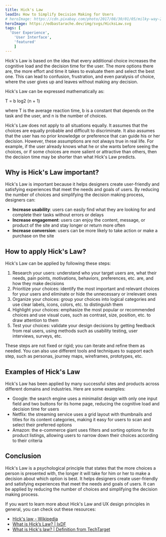 ```yaml
---
title: Hick's Law
leadIn: How to Simplify Decision Making for Users
# heroImage: https://cdn.pixabay.com/photo/2017/08/30/01/05/milky-way-2695569_960_720.jpg
heroImage: https://edbastarache.dev/img/svgs/HicksLaw.svg
tags: [
  'User Experience',
	'User Interface',
	'featured'
	]
---
```


Hick's Law is based on the idea that every additional choice increases the cognitive load and the decision time for the user. The more options there are, the more effort and time it takes to evaluate them and select the best one. This can lead to confusion, frustration, and even paralysis of choice, where the user gives up and leaves without making any decision.

Hick's Law can be expressed mathematically as:

T = b log2 (n + 1)

where T is the average reaction time, b is a constant that depends on the task and the user, and n is the number of choices.

Hick's Law does not apply to all situations equally. It assumes that the choices are equally probable and difficult to discriminate. It also assumes that the user has no prior knowledge or preference that can guide his or her decision. However, these assumptions are not always true in real life. For example, if the user already knows what he or she wants before seeing the choices, or if some choices are more salient or attractive than others, then the decision time may be shorter than what Hick's Law predicts.

## Why is Hick's Law important?

Hick's Law is important because it helps designers create user-friendly and satisfying experiences that meet the needs and goals of users. By reducing the number of choices and simplifying the decision making process, designers can:

- **Increase usability**: users can easily find what they are looking for and complete their tasks without errors or delays
- **Increase engagement**: users can enjoy the content, message, or product of the site and stay longer or return more often
- **Increase conversion**: users can be more likely to take action or make a purchase on the site

## How to apply Hick's Law?

Hick's Law can be applied by following these steps:

1. Research your users: understand who your target users are, what their needs, pain points, motivations, behaviors, preferences, etc. are, and how they make decisions
2. Prioritize your choices: identify the most important and relevant choices for your users and eliminate or hide the unnecessary or irrelevant ones
3. Organize your choices: group your choices into logical categories and use clear labels, icons, colors, etc. to distinguish them
4. Highlight your choices: emphasize the most popular or recommended choices and use visual cues, such as contrast, size, position, etc. to draw attention to them
5. Test your choices: validate your design decisions by getting feedback from real users, using methods such as usability testing, user interviews, surveys, etc.

These steps are not fixed or rigid; you can iterate and refine them as needed. You can also use different tools and techniques to support each step, such as personas, journey maps, wireframes, prototypes, etc.

## Examples of Hick's Law

Hick's Law has been applied by many successful sites and products across different domains and industries. Here are some examples:

- Google: the search engine uses a minimalist design with only one input field and two buttons for its home page, reducing the cognitive load and decision time for users
- Netflix: the streaming service uses a grid layout with thumbnails and titles for its content categories, making it easy for users to scan and select their preferred options
- Amazon: the e-commerce giant uses filters and sorting options for its product listings, allowing users to narrow down their choices according to their criteria

## Conclusion

Hick's Law is a psychological principle that states that the more choices a person is presented with, the longer it will take for him or her to make a decision about which option is best. It helps designers create user-friendly and satisfying experiences that meet the needs and goals of users. It can be applied by reducing the number of choices and simplifying the decision making process.


If you want to learn more about Hick's Law and UX design principles in general, you can check out these resources:

- [Hick's law - Wikipedia](https://en.wikipedia.org/wiki/Hick%27s_law)
- [What is Hick’s Law? | IxDF](https://www.interaction-design.org/literature/topics/hick-s-law)
- [What is Hick's law? | Definition from TechTarget](https://www.techtarget.com/whatis/definition/Hicks-law)


